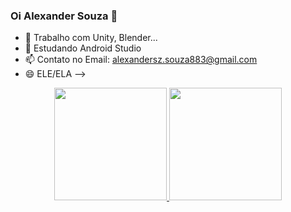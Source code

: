 ### Oi Alexander Souza 👋


- 🔭 Trabalho com Unity, Blender...
- 🌱 Estudando Android Studio
- 📫 Contato no Email: alexandersz.souza883@gmail.com
- 😄 ELE/ELA
-->

<div align="center">
  <a href="https://github.com/Alex-883">
  <img height="180em" src="https://github-readme-stats.vercel.app/api?username=Alex-883&show_icons=true&theme=dark&include_all_commits=true&count_private=true"/>
  <img height="180em" src="https://github-readme-stats.vercel.app/api/top-langs/username=Alex-883&layout=compact&langs_count=16&theme=dracula"/>
  </div>
    
